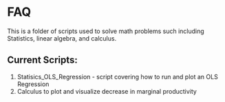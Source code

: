 # FAQ

This is a folder of scripts used to solve math problems such including Statistics, linear algebra, and calculus. 

## Current Scripts: 
1. Statisics_OLS_Regression - script covering how to run and plot an OLS Regression
2. Calculus to plot and visualize decrease in marginal productivity